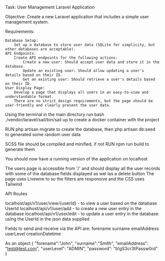 Task: User Management Laravel Application

Objective:
Create a new Laravel application that includes a simple user management system.

Requirements:

    Database Setup:
        Set up a database to store user data (SQLite for simplicity, but other databases are acceptable).
    API Endpoints:
        Create API endpoints for the following actions:
            Create a new user: Should accept user data and store it in the database.
            Update an existing user: Should allow updating a user's details based on their ID.
            Get an existing user: Should retrieve a user's details based on their ID.
    User Display Page:
        Develop a page that displays all users in an easy-to-view and understandable format.
        There are no strict design requirements, but the page should be user-friendly and clearly present the user data.

Using the terminal in the main directory run
bash ./vendor/laravel/sail/bin/sail up
to create a docker container with the project 

RUN 
    php artisan migrate
to create the database, then
    php artisan db:seed
to generated some random user data

SCSS file should be compiled and minified, if not RUN npm run build to generate them 

You should now have a running version of the application on localhost

The users page is accessible from '/' and should display all the user records with some of the database fields displayed as wel las a delete button
The page uses Livewire to so the filters are responsive and the CSS uses Tailwind

API Routes

localhost/api/v1/user/view/{userId} - to view a user based on the database UserId
localhost/api/v1/user/add           - to create a new user entry in the database
localhost/api/v1/user/edit          - to update a user entry in the database using the UserId in the json data supplied

Fields to send and receive via the API are:
    forename
    surname
    emailAddress
    userLevel
    creationDatetime

As an object
{
    "forename":"John",
    "surname":"Smith",
    "emailAddress": "test@test.com",
    "userLevel": "ADMIN",
    "password": "b!gS3cr3tPassw0rd"
}
